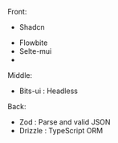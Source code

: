 

Front:
+ Shadcn
* Flowbite
* Selte-mui
* 

Middle:
* Bits-ui : Headless

Back:
* Zod : Parse and valid JSON
* Drizzle : TypeScript ORM